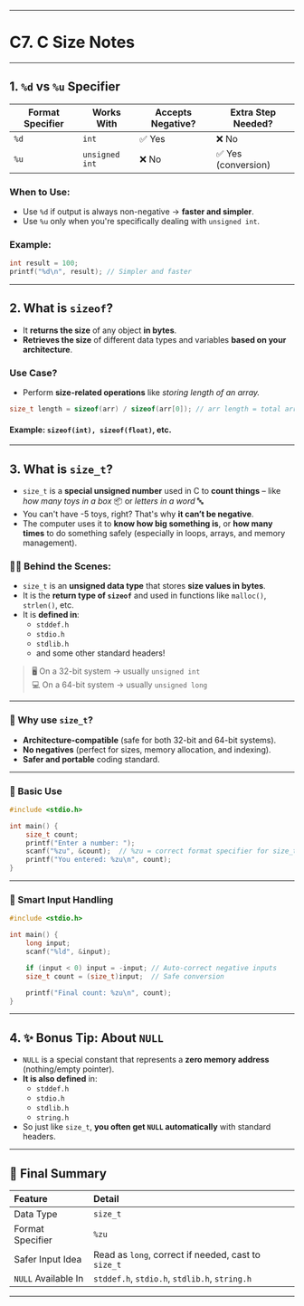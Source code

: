 
---

# C7. C Size Notes

---

## 1. `%d` vs `%u` Specifier

| Format Specifier | Works With     | Accepts Negative? | Extra Step Needed?   |
|------------------|----------------|-------------------|----------------------|
| `%d`             | `int`          | ✅ Yes            | ❌ No               |
| `%u`             | `unsigned int` | ❌ No             | ✅ Yes (conversion) |

### When to Use:
- Use `%d` if output is always non-negative → **faster and simpler**.
- Use `%u` only when you're specifically dealing with `unsigned int`.

### Example:
```c
int result = 100;
printf("%d\n", result); // Simpler and faster
```

---

## 2. What is `sizeof`?

- It **returns the size** of any object **in bytes**.
- **Retrieves the size** of different data types and variables **based on your architecture**.

### Use Case?
- Perform **size-related operations** like *storing length of an array.*
```c
size_t length = sizeof(arr) / sizeof(arr[0]); // arr length = total arr size / each element size
```

#### Example: `sizeof(int), sizeof(float)`, etc.

---

## 3. What is `size_t`?

- `size_t` is a **special unsigned number** used in C to **count things** – like *how many toys in a box* 📦 or *letters in a word* 🔤
- You can't have -5 toys, right? That's why **it can’t be negative**.
- The computer uses it to **know how big something is**, or **how many times** to do something safely (especially in loops, arrays, and memory management).

### 👩‍💻 Behind the Scenes:
- `size_t` is an **unsigned data type** that stores **size values in bytes**.
- It is the **return type of `sizeof`** and used in functions like `malloc()`, `strlen()`, etc.
- It is **defined in**:
  - `stddef.h`
  - `stdio.h`
  - `stdlib.h`
  - and some other standard headers!

> 🖥️ On a 32-bit system → usually `unsigned int`  
> 💻 On a 64-bit system → usually `unsigned long`

---

### 🔹 Why use `size_t`?

- **Architecture-compatible** (safe for both 32-bit and 64-bit systems).
- **No negatives** (perfect for sizes, memory allocation, and indexing).
- **Safer and portable** coding standard.

---

### 🔹 Basic Use

```c
#include <stdio.h>

int main() {
    size_t count;
    printf("Enter a number: ");
    scanf("%zu", &count);  // %zu = correct format specifier for size_t
    printf("You entered: %zu\n", count);
}
```

---

### 🔹 Smart Input Handling

```c
#include <stdio.h>

int main() {
    long input;
    scanf("%ld", &input);

    if (input < 0) input = -input; // Auto-correct negative inputs
    size_t count = (size_t)input;  // Safe conversion

    printf("Final count: %zu\n", count);
}
```

---

## 4. ✨ Bonus Tip: About `NULL`
- `NULL` is a special constant that represents a **zero memory address** (nothing/empty pointer).
- **It is also defined** in:
  - `stddef.h`
  - `stdio.h`
  - `stdlib.h`
  - `string.h`
- So just like `size_t`, **you often get `NULL` automatically** with standard headers.

---

## 📝 Final Summary

| Feature             | Detail                                             |
|:--------------------|:---------------------------------------------------|
| Data Type           | `size_t`                                           |
| Format Specifier    | `%zu`                                              |
| Safer Input Idea    | Read as `long`, correct if needed, cast to `size_t`|
| `NULL` Available In | `stddef.h`, `stdio.h`, `stdlib.h`, `string.h`      |

---
